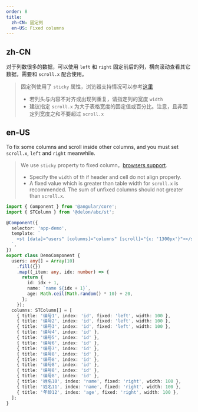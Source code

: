 ```yaml
---
order: 8
title:
  zh-CN: 固定列
  en-US: Fixed columns
---
```


## zh-CN

对于列数很多的数据，可以使用 `left` 和 `right` 固定前后的列，横向滚动查看其它数据，需要和 `scroll.x` 配合使用。

> 固定列使用了 `sticky` 属性，浏览器支持情况可以参考[这里](https://caniuse.com/#feat=css-sticky)
> - 若列头与内容不对齐或出现列重复，请指定列的宽度 `width`
> - 建议指定 `scroll.x` 为大于表格宽度的固定值或百分比。注意，且非固定列宽度之和不要超过 `scroll.x`

## en-US

To fix some columns and scroll inside other columns, and you must set `scroll.x`, `left` and `right` meanwhile.

> We use `sticky` property to fixed column，[browsers support](https://caniuse.com/#feat=css-sticky).
> - Specify the `width` of th if header and cell do not align properly.
> - A fixed value which is greater than table width for `scroll.x` is recommended. The sum of unfixed columns should not greater than `scroll.x`.

```ts
import { Component } from '@angular/core';
import { STColumn } from '@delon/abc/st';

@Component({
  selector: 'app-demo',
  template: `
    <st [data]="users" [columns]="columns" [scroll]="{x: '1300px'}"></st>
  `,
})
export class DemoComponent {
  users: any[] = Array(10)
    .fill({})
    .map((_item: any, idx: number) => {
      return {
        id: idx + 1,
        name: `name ${idx + 1}`,
        age: Math.ceil(Math.random() * 10) + 20,
      };
    });
  columns: STColumn[] = [
    { title: '编号1', index: 'id', fixed: 'left', width: 100 },
    { title: '编号2', index: 'id', fixed: 'left', width: 100 },
    { title: '编号3', index: 'id', fixed: 'left', width: 100 },
    { title: '编号4', index: 'id' },
    { title: '编号5', index: 'id' },
    { title: '编号6', index: 'id' },
    { title: '编号7', index: 'id' },
    { title: '编号8', index: 'id' },
    { title: '编号8', index: 'id' },
    { title: '编号8', index: 'id' },
    { title: '编号8', index: 'id' },
    { title: '编号8', index: 'id' },
    { title: '姓名10', index: 'name', fixed: 'right', width: 100 },
    { title: '姓名11', index: 'name', fixed: 'right', width: 100 },
    { title: '年龄12', index: 'age', fixed: 'right', width: 100 },
  ];
}
```
